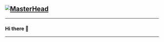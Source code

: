 ## [![MasterHead](https://www.reddit.com/r/vagabondmanga/comments/112vpf4/clean_and_minimalistic_vagabond_banner_for/)](https://github.com/Uyama0)
---
### Hi there 👋
---
<!--
**Uyama0/Uyama0** is a ✨ _special_ ✨ repository because its `README.md` (this file) appears on your GitHub profile.

Here are some ideas to get you started:

- 🔭 I’m currently working on ...
- 🌱 I’m currently learning ...
- 👯 I’m looking to collaborate on ...
- 🤔 I’m looking for help with ...
- 💬 Ask me about ...
- 📫 How to reach me: ...
- 😄 Pronouns: ...
- ⚡ Fun fact: ...
-->

